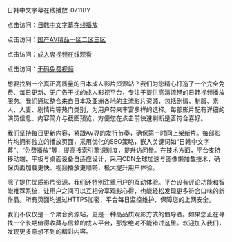 日韩中文字幕在线播放-0711BY

点击访问：<a href="https://heiliaozj3tjd.pages.dev">日韩中文字幕在线播放</a>

点击访问：<a href="https://heiliaoll4qsx.pages.dev">国产AⅤ精品一区二区三区</a>

点击访问：<a href="https://heiliaoxqkkct.pages.dev">成人爽视频在线观看</a>

点击访问：<a href="https://heiliaoow5kzm.pages.dev">无码免费视频</a>



想要找到一个真正高质量的日本成人影片资源站？我们为您精心打造了一个完全免费、每日更新、无广告干扰的成人影视平台，专注于提供高清流畅的日韩视频播放服务。我们通过整合来自日本及亚洲各地的主流影片资源，包括剧情、制服、素人、人妻、剧情片等热门类别，为用户带来丰富多样的选择。每部影片配有详细的演员信息、内容简介与截图预览，方便您在点击前快速判断是否符合喜好。

我们坚持每日更新内容，紧跟AV界的发行节奏，确保第一时间上架新片。每部影片均拥有独立的播放页面，采用优化的SEO策略，嵌入关键词如“日韩中文字幕”、“免费播放”等，提高搜索引擎识别度，提升访问量。在技术方面，平台支持移动端、平板与桌面设备自适应设计，采用CDN全球加速与图像懒加载技术，确保页面加载更快、视频播放更顺畅，极大提升用户体验。

除了提供优质影片资源，我们还特别注重用户的互动体验。平台设有评论功能和智能推荐系统，让用户之间可以互相分享观影心得，也能轻松发现更多符合口味的新作品。所有页面均通过HTTPS加密，平台每日监控维护，保障您的上网安全。

我们不仅仅是一个聚合资源站，更是一种高品质观影方式的倡导者。如果您正在寻找一个长期值得收藏与信赖的成人平台，那您绝对不能错过这里。欢迎加入我们，发现更多意想不到的精彩内容。

<span style="display:none;">[Canonical link]( https://github.com/sile12214/riben80 )</span>
